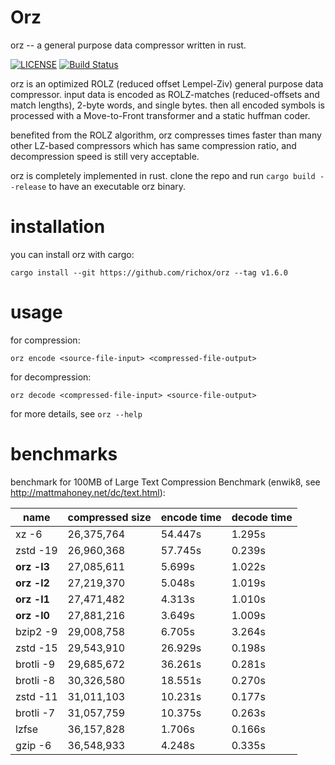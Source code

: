 Orz
===
orz -- a general purpose data compressor written in rust.

[![LICENSE](https://img.shields.io/badge/license-MIT-000000.svg)](https://github.com/richox/orz/blob/master/LICENSE)
[![Build Status](https://travis-ci.org/richox/orz.svg?branch=master)](https://travis-ci.org/richox/orz)

orz is an optimized ROLZ (reduced offset Lempel-Ziv) general purpose data compressor. input data is encoded as ROLZ-matches (reduced-offsets and match lengths), 2-byte words, and single bytes. then all encoded symbols is processed with a Move-to-Front transformer and a static huffman coder.

benefited from the ROLZ algorithm, orz compresses times faster than many other LZ-based compressors which has same compression ratio, and decompression speed is still very acceptable.

orz is completely implemented in rust. clone the repo and run `cargo build --release` to have an executable orz binary.

installation
============
you can install orz with cargo:

    cargo install --git https://github.com/richox/orz --tag v1.6.0

usage
=====

for compression:

    orz encode <source-file-input> <compressed-file-output>

for decompression:

    orz decode <compressed-file-input> <source-file-output>

for more details, see `orz --help`

benchmarks
==========
benchmark for 100MB of Large Text Compression Benchmark (enwik8, see http://mattmahoney.net/dc/text.html):

|   name    |compressed size|encode time|decode time|
|-----------|---------------|-----------|-----------|
| xz -6     |  26,375,764   |  54.447s  |  1.295s   |
| zstd -19  |  26,960,368   |  57.745s  |  0.239s   |
|**orz -l3**|  27,085,611   |  5.699s   |  1.022s   |
|**orz -l2**|  27,219,370   |  5.048s   |  1.019s   |
|**orz -l1**|  27,471,482   |  4.313s   |  1.010s   |
|**orz -l0**|  27,881,216   |  3.649s   |  1.009s   |
| bzip2 -9  |  29,008,758   |  6.705s   |  3.264s   |
| zstd -15  |  29,543,910   |  26.929s  |  0.198s   |
| brotli -9 |  29,685,672   |  36.261s  |  0.281s   |
| brotli -8 |  30,326,580   |  18.551s  |  0.270s   |
| zstd -11  |  31,011,103   |  10.231s  |  0.177s   |
| brotli -7 |  31,057,759   |  10.375s  |  0.263s   |
| lzfse     |  36,157,828   |  1.706s   |  0.166s   |
| gzip -6   |  36,548,933   |  4.248s   |  0.335s   |

